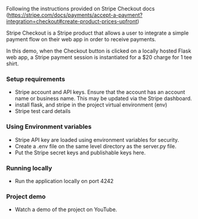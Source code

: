 Following the instructions provided on Stripe Checkout docs (https://stripe.com/docs/payments/accept-a-payment?integration=checkout#create-product-prices-upfront)

Stripe Checkout is a Stripe product that allows a user to integrate a simple payment flow on their web app in order to receive payments.

In this demo, when the Checkout button is clicked on a locally hosted Flask web app, a Stripe payment session is instantiated for a $20 charge for 1 tee shirt.

### Setup requirements
- Stripe account and API keys. Ensure that the account has an account name or business name. This may be updated via the Stripe dashboard.
- install flask, and stripe in the project virtual environment (env)
- Stripe test card details

### Using Environment variables
- Stripe API key are loaded using environment variables for security.
- Create a .env file on the same level directory as the server.py file.
- Put the Stripe secret keys and publishable keys here. 

### Running locally
- Run the application locally on port 4242 

### Project demo
- Watch a demo of the project on YouTube. 
